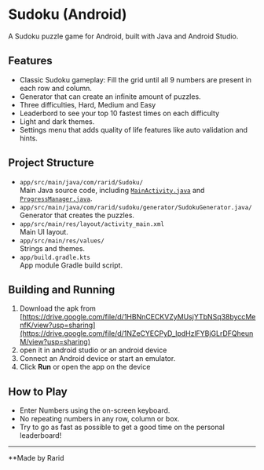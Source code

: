 # Sudoku (Android)

A Sudoku puzzle game for Android, built with Java and Android Studio.

## Features

- Classic Sudoku gameplay: Fill the grid until all 9 numbers are present in each row and column.
- Generator that can create an infinite amount of puzzles.
- Three difficulties, Hard, Medium and Easy
- Leaderbord to see your top 10 fastest times on each difficulty
- Light and dark themes.
- Settings menu that adds quality of life features like auto validation and hints.

## Project Structure

- `app/src/main/java/com/rarid/Sudoku/`  
  Main Java source code, including [`MainActivity.java`](app/src/main/java/com/rarid/wordle/MainActivity.java) and [`ProgressManager.java`](app/src/main/java/com/rarid/wordle/ProgressManager.java).
- `app/src/main/java/com/rarid/sudoku/generator/SudokuGenerator.java/`
  Generator that creates the puzzles.
- `app/src/main/res/layout/activity_main.xml`  
  Main UI layout.
- `app/src/main/res/values/`  
  Strings and themes.
- `app/build.gradle.kts`  
  App module Gradle build script.

## Building and Running

1. Download the apk from [https://drive.google.com/file/d/1HBNnCECKVZyMUsjYTbNSq38byccMenfK/view?usp=sharing](https://drive.google.com/file/d/1NZeCYECPyD_lpdHzlFYBjGLrDFQheunM/view?usp=sharing)
2. open it in android studio or an android device
3. Connect an Android device or start an emulator.
4. Click **Run** or open the app on the device


## How to Play

- Enter Numbers using the on-screen keyboard.
- No repeating numbers in any row, column or box.
- Try to go as fast as possible to get a good time on the personal leaderboard!

---

**Made by Rarid
